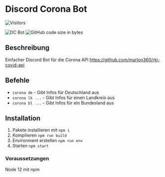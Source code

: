 # Discord Corona Bot

![Visitors](https://page-views.glitch.me/badge?page_id=markxoe.covid-bot)

![DC Bot](https://img.shields.io/badge/Discord-Bot-blue?style=for-the-badge)
![GitHub code size in bytes](https://img.shields.io/github/languages/code-size/markxoe/covid-bot?style=for-the-badge)

## Beschreibung

Einfacher Discord Bot für die Corona API <https://github.com/marlon360/rki-covid-api>

## Befehle

- `corona de` - Gibt Infos für Deutschland aus
- `corona lk ...` - Gibt Infos für einen Landkreis aus
- `corona bl ...` - Gibt Infos für ein Bundesland aus

## Installation

1. Pakete installieren mit `npm i`
2. Kompilieren `npm run build`
3. Environment erstellen `npm run env`
4. Starten `npm start`

### Voraussetzungen

Node 12 mit npm
